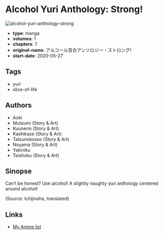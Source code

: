 # Alcohol Yuri Anthology: Strong!

![alcohol-yuri-anthology-strong](https://cdn.myanimelist.net/images/manga/1/241920.jpg)

-   **type**: manga
-   **volumes**: 1
-   **chapters**: 7
-   **original-name**: アルコール百合アンソロジー・ストロング!
-   **start-date**: 2020-05-27

## Tags

-   yuri
-   slice-of-life

## Authors

-   Aoki
-   Mutsumi (Story & Art)
-   Kuunerin (Story & Art)
-   Kashikaze (Story & Art)
-   Tatsunokosso (Story & Art)
-   Noyama (Story & Art)
-   Yakiniku
-   Teishoku (Story & Art)

## Sinopse

Can't be honest? Use alcohol! A slightly naughty yuri anthology centered around alcohol!

(Source: Ichijinsha, translated)

## Links

-   [My Anime list](https://myanimelist.net/manga/134004/Alcohol_Yuri_Anthology__Strong)
